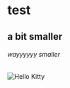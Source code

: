 # test
## a bit smaller
###### wayyyyyy smaller


![Hello Kitty](https://www.altpress.com/wp-content/uploads/2018/07/Hello_Kitty.jpg)

